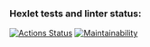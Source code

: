### Hexlet tests and linter status:
[![Actions Status](https://github.com/rayveid/backend-project-lvl1/workflows/hexlet-check/badge.svg)](https://github.com/rayveid/backend-project-lvl1/actions)
[![Maintainability](https://api.codeclimate.com/v1/badges/4cc4f3a7d4ef7bf74128/maintainability)](https://codeclimate.com/github/rayveid/backend-project-lvl1/maintainability)